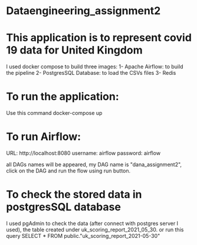 # Dataengineering_assignment2
# This application is to represent covid 19 data for United Kingdom 
I used docker compose to build three images: 
 1- Apache Airflow: to build the pipeline
 2- PostgresSQL Database: to load the CSVs files
 3- Redis
 
 # To run the application:
 Use this command docker-compose up
 
 # To run Airflow:
 URL: http://localhost:8080
 username: airflow
 password: airflow
 
 all DAGs names will be appeared, my DAG name is "dana_assignment2", click on the DAG and run the flow using run button.
 
 # To check the stored data in postgresSQL database
 
 I used pgAdmin to check the data (after connect with postgres server I used), the table created under uk_scoring_report_2021_05_30. 
 or run this query SELECT * FROM public."uk_scoring_report_2021-05-30"
 
 
